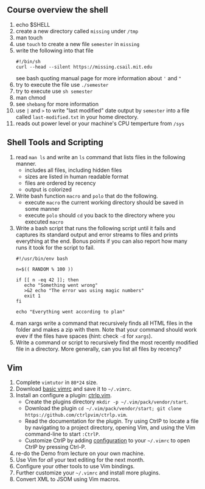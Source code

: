 ## Course overview the shell
1. echo $SHELL
2. create a new directory called `missing` under `/tmp`
3. man touch
4. use `touch` to create a new file `semester` in `missing`
5. write the following into that file
   ``` 
   #!/bin/sh 
   curl --head --silent https://missing.csail.mit.edu
   ```
   see bash quoting manual page for more information about `'` and `"`
6. try to execute the file use `./semester`
7. try to execute use `sh semester`
8. man chmod
9. see `shebang` for more information
10. use `|` and `>` to write "last modified" date output by `semester` into a file called `last-modified.txt` in your home directory.
11. reads out power level or your machine's CPU temperture from `/sys`
## Shell Tools and Scripting
1. read `man ls` and write an `ls` command that lists files in the following manner.
   - includes all files, including hidden files
   - sizes are listed in human readable format
   - files are ordered by recency
   - output is colorized
2. Write bash function `macro` and `polo` that do the following.
   - execute `macro` the current working directory should be saved in some manner
   - execute `polo` should `cd` you back to the directory where you executed `macro`
3. Write a bash script that runs the following script until it fails and captures its standard output and error streams to files and prints everything at the end. Bonus points if you can also report how many runs it took for the script to fail.
   ```
   #!/usr/bin/env bash
   
   n=$(( RANDOM % 100 ))
   
   if [[ n -eq 42 ]]; then
      echo "Something went wrong"
      >&2 echo "The error was using magic numbers"
      exit 1
   fi
   
   echo "Everything went according to plan"
   ```
4. man xargs
   write a command that recursively finds all HTML files in the folder and makes a zip with them. Note that your command should work evev if the files have spaces (hint: check `-d` for `xargs`).
5. Write a command or script to recursively find the most recently modified file in a directory. More generally, can you list all files by recency?  
## Vim
1. Complete `vimtutor` in `80*24` size.
2. Download [basic vimrc](https://missing.csail.mit.edu/2020/files/vimrc) and save it to `~/.vimrc`.
3. Install an configure a plugin: [ctrlp.vim](https://github.com/ctrlpvim/ctrlp.vim).
   - Create the plugins directory `mkdir -p ~/.vim/pack/vendor/start`.
   - Download the plugin `cd ~/.vim/pack/vendor/start; git clone https://github.com/ctrlpvim/ctrlp.vim`.
   - Read the documentation for the plugin. Try using CtrlP to locate a file by navigating to a project directory, opening Vim, and using the Vim command-line to start `:CtrlP`.
   - Customize CtrlP by adding [configuration](https://github.com/ctrlpvim/ctrlp.vim/blob/master/readme.md#basic-options) to your `~/.vimrc` to open CtrlP by pressing Ctrl-P.
4. re-do the Demo from lecture on your own machine.
5. Use Vim for *all* your text editing for the next month.
6. Configure your other tools to use Vim bindings.
7. Further customize your `~/.vimrc` and install more plugins.
8. Convert XML to JSOM using Vim macros.
